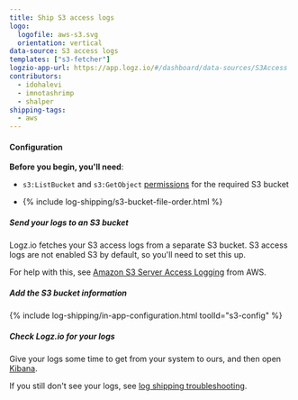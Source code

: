 ```yaml
---
title: Ship S3 access logs
logo:
  logofile: aws-s3.svg
  orientation: vertical
data-source: S3 access logs
templates: ["s3-fetcher"]
logzio-app-url: https://app.logz.io/#/dashboard/data-sources/S3Access
contributors:
  - idohalevi
  - imnotashrimp
  - shalper
shipping-tags:
  - aws
---
```


#### Configuration

**Before you begin, you'll need**:

* `s3:ListBucket` and `s3:GetObject` [permissions](https://support.logz.io/hc/en-us/articles/209486129-Troubleshooting-AWS-IAM-Configuration-for-retrieving-logs-from-a-S3-Bucket) for the required S3 bucket

* {% include log-shipping/s3-bucket-file-order.html %}

<div class="tasklist">

##### Send your logs to an S3 bucket

Logz.io fetches your S3 access logs from a separate S3 bucket.
S3 access logs are not enabled S3 by default, so you'll need to set this up.

For help with this, see [Amazon S3 Server Access Logging](https://docs.aws.amazon.com/AmazonS3/latest/dev/ServerLogs.html) from AWS.

##### Add the S3 bucket information

<!-- logzio-inject:s3-config -->

{% include log-shipping/in-app-configuration.html toolId="s3-config" %}

##### Check Logz.io for your logs

Give your logs some time to get from your system to ours, and then open [Kibana](https://app.logz.io/#/dashboard/kibana).

If you still don't see your logs, see [log shipping troubleshooting]({{site.baseurl}}/user-guide/log-shipping/log-shipping-troubleshooting.html).

</div>